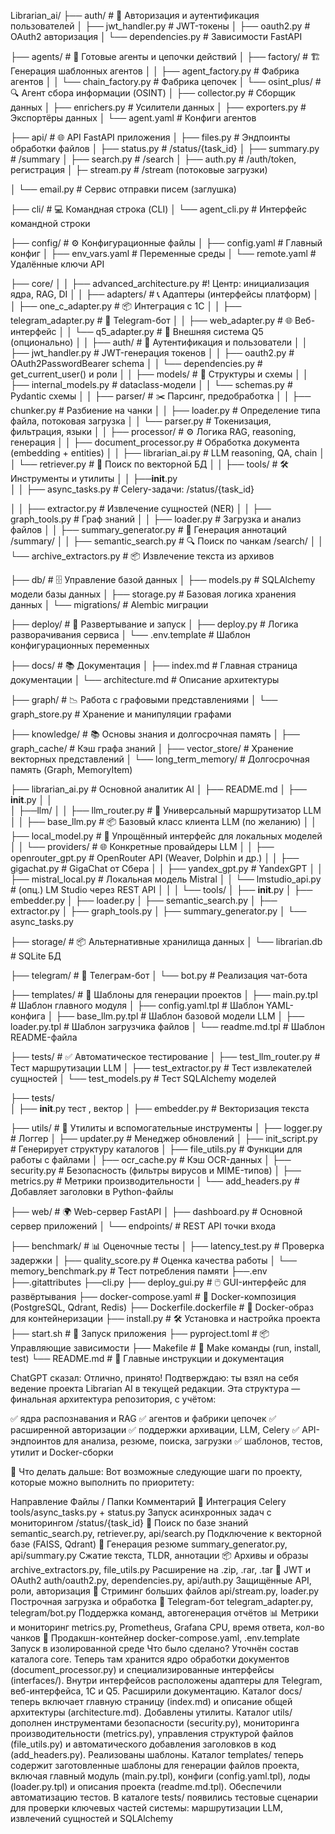 Librarian_ai/
├── auth/                               # 🔑 Авторизация и аутентификация пользователей
│   ├── jwt_handler.py                  # JWT-токены
│   ├── oauth2.py                       # OAuth2 авторизация
│   └── dependencies.py                 # Зависимости FastAPI

├── agents/                             # 🤖 Готовые агенты и цепочки действий
│   ├── factory/                        # 🏗️ Генерация шаблонных агентов
│   │   ├── agent_factory.py            # Фабрика агентов
│   │   └── chain_factory.py            # Фабрика цепочек
│   └── osint_plus/                     # 🔍 Агент сбора информации (OSINT)
│       ├── collector.py                # Сборщик данных
│       ├── enrichers.py                # Усилители данных
│       ├── exporters.py                # Экспортёры данных
│       └── agent.yaml                  # Конфиги агентов

├── api/                                # 🌐 API FastAPI приложения
│   ├── files.py                        # Эндпоинты обработки файлов
│   ├── status.py                        # /status/{task_id}
│   ├── summary.py                       # /summary
│   ├── search.py                        # /search
│   ├── auth.py                          # /auth/token, регистрация
│   ├─ stream.py                        # /stream (потоковые загрузки)

│   └── email.py                        # Сервис отправки писем (заглушка)

├── cli/                                # 💻 Командная строка (CLI)
│   └── agent_cli.py                    # Интерфейс командной строки

├── config/                             # ⚙️ Конфигурационные файлы
│   ├── config.yaml                     # Главный конфиг
│   ├── env_vars.yaml                   # Переменные среды
│   └── remote.yaml                     # Удалённые ключи API


├── core/
│
│   ├── advanced_architecture.py         #! Центр: инициализация ядра, RAG, DI
│
│   ├── adapters/                        # 📞 Адаптеры (интерфейсы платформ)
│   │   ├── one_c_adapter.py             # 📦 Интеграция с 1С
│   │   ├── telegram_adapter.py          # 🤖 Telegram-бот
│   │   ├── web_adapter.py               # 🌐 Веб-интерфейс
│   │   └── q5_adapter.py                # 🧩 Внешняя система Q5 (опционально)
│
│   ├── auth/                            # 🔐 Аутентификация и пользователи
│   │   ├── jwt_handler.py               # JWT-генерация токенов
│   │   ├── oauth2.py                    # OAuth2PasswordBearer schema
│   │   └── dependencies.py              # get_current_user() и роли
│
│   ├── models/                          # 🧱 Структуры и схемы
│   │   ├── internal_models.py           # dataclass-модели
│   │   └── schemas.py                   # Pydantic схемы
│
│   ├── parser/                          # ✂️ Парсинг, предобработка
│   │   ├── chunker.py                   # Разбиение на чанки
│   │   ├── loader.py                    # Определение типа файла, потоковая загрузка
│   │   └── parser.py                    # Токенизация, фильтрация, языки
│
│   ├── processor/                       # ⚙️ Логика RAG, reasoning, генерация
│   │   ├── document_processor.py        # Обработка документа (embedding + entities)
│   │   ├── librarian_ai.py              # LLM reasoning, QA, chain
│   │   └── retriever.py                 # 🔎 Поиск по векторной БД
│
│   ├── tools/                           # 🛠️ Инструменты и утилиты
│   │   ├──__init__.py  
│   │   ├── async_tasks.py               # Celery-задачи: /status/{task_id}

│   │   ├── extractor.py                 # Извлечение сущностей (NER)
│   │   ├── graph_tools.py               # Граф знаний
│   │   ├── loader.py                    # Загрузка и анализ файлов
│   │   ├── summary_generator.py         # 📄 Генерация аннотаций /summary/
│   │   ├── semantic_search.py           # 🔍 Поиск по чанкам /search/
│   │   └── archive_extractors.py        # 📦 Извлечение текста из архивов


├── db/                                 # 🗄️ Управление базой данных
│   ├── models.py                       # SQLAlchemy модели базы данных
│   ├──  storage.py                      # Базовая логика хранения данных
│   └── migrations/                     # Alembic миграции



├── deploy/                             # 🚀 Развертывание и запуск
│   ├── deploy.py                       # Логика разворачивания сервиса
│   └── .env.template                   # Шаблон конфигурационных переменных

├── docs/                               # 📚 Документация
│   ├── index.md                        # Главная страница документации
│   └── architecture.md                 # Описание архитектуры

├── graph/                              # 📉 Работа с графовыми представлениями
│   └── graph_store.py                  # Хранение и манипуляции графами

├── knowledge/                          # 📚 Основы знания и долгосрочная память
│   ├── graph_cache/                    # Кэш графа знаний
│   ├── vector_store/                   # Хранение векторных представлений
│   └── long_term_memory/               # Долгосрочная память (Graph, MemoryItem)

├── librarian_ai.py         # Основной аналитик AI
│    ├── README.md
│    ├── __init__.py
│    │  
│    ├──llm/
│    │    ├── llm_router.py                    # 🔀 Универсальный маршрутизатор LLM
│    │    ├── base_llm.py                      # 📦 Базовый класс клиента LLM (по желанию)
│    │    ├── local_model.py                   # 🧠 Упрощённый интерфейс для локальных моделей
│    │    └── providers/                       # 🌐 Конкретные провайдеры LLM
│    │        ├── openrouter_gpt.py           # OpenRouter API (Weaver, Dolphin и др.)
│    │        ├── gigachat.py                 # GigaChat от Сбера
│    │        ├── yandex_gpt.py               # YandexGPT
│    │        ├── mistral_local.py            # Локальная модель Mistral
│    │        └── lmstudio_api.py             # (опц.) LM Studio через REST API
│    │ 
│    └── tools/
│       ├── __init__.py
│       ├── embedder.py
│       ├── loader.py
│       ├── semantic_search.py
│       ├── extractor.py
│       ├── graph_tools.py
│       ├── summary_generator.py
│       └── async_tasks.py



├── storage/                            # 📦 Альтернативные хранилища данных
│   └── librarian.db                    # SQLite БД

├── telegram/                           # 📲 Телеграм-бот
│   └── bot.py                          # Реализация чат-бота

├── templates/                          # 🧰 Шаблоны для генерации проектов
│   ├── main.py.tpl                     # Шаблон главного модуля
│   ├── config.yaml.tpl                 # Шаблон YAML-конфига
│   ├── base_llm.py.tpl                 # Шаблон базовой модели LLM
│   ├── loader.py.tpl                   # Шаблон загрузчика файлов
│   └── readme.md.tpl                   # Шаблон README-файла

├── tests/                              # ✅ Автоматическое тестирование
│   ├── test_llm_router.py              # Тест маршрутизации LLM
│   ├── test_extractor.py               # Тест извлекателей сущностей
│   └── test_models.py                  # Тест SQLAlchemy моделей

├── tests/  
│    ├── __init__.py                    тест , вектор
│    ├── embedder.py                  # Векторизация текста

├── utils/                              # 🔧 Утилиты и вспомогательные инструменты
│   ├── logger.py                       # Логгер
│   ├── updater.py                      # Менеджер обновлений
│   ├── init_script.py                  # Генерирует структуру каталогов
│   ├── file_utils.py                   # Функции для работы с файлами
│   ├── ocr_cache.py                    # Кэш OCR-данных
│   ├── security.py                     # Безопасность (фильтры вирусов и MIME-типов)
│   ├── metrics.py                      # Метрики производительности
│   └── add_headers.py                  # Добавляет заголовки в Python-файлы

├── web/                                # 🌍 Web-сервер FastAPI
│   ├── dashboard.py                    # Основной сервер приложений
│   └── endpoints/                      # REST API точки входа

├── benchmark/                          # 📊 Оценочные тесты
│   ├── latency_test.py                 # Проверка задержки
│   ├── quality_score.py                # Оценка качества работы
│   └── memory_benchmark.py             # Тест потребления памяти
├──.env
├──.gitattributes
├──cli.py
├── deploy_gui.py                       # 🖱️ GUI-интерфейс для развёртывания
├── docker-compose.yaml                 # 🐳 Docker-композиция (PostgreSQL, Qdrant, Redis)
├── Dockerfile.dockerfile               # 🐽 Docker-образ для контейнеризации
├── install.py                          # 🛠️ Установка и настройка проекта
├── start.sh                            # 🚀 Запуск приложения
├── pyproject.toml                     # 📦 Управляющие зависимости
├── Makefile                            # 🔁 Make команды (run, install, test)
└── README.md                           # 🧾 Главные инструкции и документация


ChatGPT сказал:
Отлично, принято! Подтверждаю: ты взял на себя ведение проекта Librarian AI в текущей редакции. Эта структура — финальная архитектура репозитория, с учётом:

✅ ядра распознавания и RAG
✅ агентов и фабрики цепочек
✅ расширенной авторизации
✅ поддержки архивации, LLM, Celery
✅ API-эндпоинтов для анализа, резюме, поиска, загрузки
✅ шаблонов, тестов, утилит и Docker-сборки

🔐 Что делать дальше:
Вот возможные следующие шаги по проекту, которые можно выполнить по приоритету:

Направление	Файлы / Папки	Комментарий
🔄 Интеграция Celery	tools/async_tasks.py + status.py	Запуск асинхронных задач с мониторингом /status/{task_id}
🔎 Поиск по базе знаний	semantic_search.py, retriever.py, api/search.py	Подключение к векторной базе (FAISS, Qdrant)
🧠 Генерация резюме	summary_generator.py, api/summary.py	Сжатие текста, TLDR, аннотации
📦 Архивы и образы	archive_extractors.py, file_utils.py	Расширение на .zip, .rar, .tar
🔑 JWT и OAuth2	auth/oauth2.py, dependencies.py, api/auth.py	Защищённые API, роли, авторизация
📂 Стриминг больших файлов	api/stream.py, loader.py	Построчная загрузка и обработка
🤖 Telegram-бот	telegram_adapter.py, telegram/bot.py	Поддержка команд, автогенерация отчётов
📊 Метрики и мониторинг	metrics.py, Prometheus, Grafana	CPU, время ответа, кол-во чанков
🐳 Продакшн-контейнер	docker-compose.yaml, .env.template	Запуск в изолированной среде
Что было сделано?
Уточнён состав каталога core. Теперь там хранится ядро обработки документов (document_processor.py) и специализированные интерфейсы (interfaces/). Внутри интерфейсов расположены адаптеры для Telegram, веб-интерфейса, 1С и Q5.
Расширили документацию. Каталог docs/ теперь включает главную страницу (index.md) и описание общей архитектуры (architecture.md).
Добавлены утилиты. Каталог utils/ дополнен инструментами безопасности (security.py), мониторинга производительности (metrics.py), управления структурой файлов (file_utils.py) и автоматического добавления заголовков в код (add_headers.py).
Реализованы шаблоны. Каталог templates/ теперь содержит заготовленные шаблоны для генерации файлов проекта, включая главный модуль (main.py.tpl), конфиги (config.yaml.tpl), лоды (loader.py.tpl) и описания проекта (readme.md.tpl).
Обеспечили автоматизацию тестов. В каталоге tests/ появились тестовые сценарии для проверки ключевых частей системы: маршрутизации LLM, извлечений сущностей и SQLAlchemy 